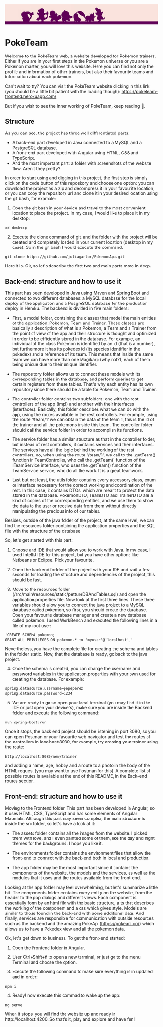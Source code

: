 ![Title](screenshots/readme-header.JPG)
# PokeTeam

Welcome to the PokeTeam web, a website developed for Pokemon trainers. Either if you are in your first steps in the Pokemon universe or you are a Pokemon master, you will love this website. Here you can find not only the profile and information of other trainers, but also their favourite teams and information about each pokemon. 

Can't wait to try? You can visit the PokeTeam website clicking in this link (you should be a little bit patient with the loading though): https://poketeam-frontend.herokuapp.com/

But if you wish to see the inner working of PokeTeam, keep reading 🤩.

## Structure

As you can see, the project has three well differentiated parts:

- A back-end part developed in Java connected to a MySQL and a PostgreSQL database.
- A front-end part developed with Angular using HTML, CSS and TypeScript.
- And the most important part: a folder with screenshots of the website flow. Aren't they pretty?

In order to start using and digging in this project, the first step is simply click on the code button of this repository and choose one option: you can download the project as a zip and decompress it in your favourite location, or you can copy the repository url and clone it in your desired location using the git bash, for example:

1. Open the git bash in your device and travel to the most convenient location to place the project. In my case, I would like to place it in my desktop:

```
cd desktop
```

2. Execute the clone command of git, and the folder with the project will be created and completely loaded in your current location (desktop in my case). So in the git bash I would execute the command:

```
git clone https://github.com/juliagarlor/PokemonApp.git
```

Here it is. Ok, so let's describe the first two and main parts more in deep.

## Back-end: structure and how to use it

This part has been developed in Java using Maven and Spring Boot and connected to two different databases: a MySQL database for the local deploy of the application and a PosgreSQL database for the production deploy in Heroku. The backend is divided in five main folders:

- First, a model folder, containing the classes that model the main entities of the application: Pokemon, Team and Trainer. These classes are basically a description of what is a Pokemon, a Team and a Trainer from the point of view of the app and their structure is thought and optimized in order to be efficiently stored in the database. 
For example, an individual of the class Pokemon is identified by an id (that is a number), but furthermore it has its pokedex id (its species identifier in the pokedex) and a reference of its team. This means that inside the same team we can have more than one Magikarp (why not?), each of them being unique due to their unique identifier.

- The repository folder allows us to connect these models with its corresponding tables in the database, and perform queries to get certain registers from these tables. That's why each entity has its own repository since there should be a table for Pokemon, Team and Trainer.

- The controller folder contains two subfolders: one with the rest controllers of the app (impl) and another with their interfaces (interfaces). Basically, this folder describes what we can do with the app, using the routes available in the rest controllers. For example, using the route '/team/1' we can obtain the data of the team 1, this is the id of the trainer and all the pokemons inside this team. The controller folder should call the service folder in order to accomplish its functions.

- The service folder has a similar structure as that in the controller folder, but instead of rest controllers, it contains services and their interfaces. The services have all the logic behind the working of the rest controllers, so, when using the route '/team/1', we call to the .getTeam() function in TeamController, who call the .getTeam() function of the ITeamService interface, who uses the .getTeam() function of the TeamService service, who do all the work. It is a great teamwork.

- Last but not least, the utils folder contains every accessory class, enum or interface necessary for the correct working and coordination of the rest. In this case, it contains DTOs, which are meant to protect the data stored in the database. PokemonDTO, TeamDTO and TrainerDTO are a kind of copies of the corresponding entities, and we use them to show the data to the user or receive data from them without directly manipulating the precious info of our tables.

Besides, outside of the java folder of the project, at the same level, we can find the resources folder containing the application properties and the SQL file with the structure of the database.

So, let's get started with this part:

1. Choose and IDE that would allow you to work with Java. In my case, I used IntelliJ IDE for this project, but you have other options like Netbeans or Eclipse. Pick your favourite.

2. Open the backend forlder of the project with your IDE and wait a few seconds for loading the structure and dependencies of the project, this should be fast.

3. Move to the resources folder (/src/main/resources/static/pettureDBAndTables.sql) and open the application.properties file. Now look at the first three lines. These three variables should allow you to connect the java project to a MySQL database called pokemon, so first, you should create the database. Open your favourite database manager and create a new database called pokemon. I used WorkBench and executed the following lines in a file of my root user:

```
'CREATE SCHEMA pokemon;
GRANT ALL PRIVILEGES ON pokemon.* to 'myuser'@'localhost';'
```

Nevertheless, you have the complete file for creating the schema and tables in the folder static. Now, that the database is ready, go back to the java project.

4. Once the schema is created, you can change the username and password variables in the application.properties with your own used for creating the database. For example:

```
spring.datasource.username=pepeperez
spring.datasource.password=1234
```

5. We are ready to go so open your local terminal (you may find it in the IDE or just open your device's), make sure you are inside the Backend folder and execute the following command: 

```
mvn spring-boot:run
```

Once it stops, the back end project should be listening in port 8080, so you can open Postman or your favourite web navigator and test the routes of the controllers in localhost:8080, for example, try creating your trainer using the route: 

```
http://localhost:8080/new/trainer
```

and adding a name, age, hobby and a route to a photo in the body of the HTML request (you may want to use Postman for this). A complete list of possible routes is available at the end of this README, in the Back-end routes section.

## Front-end: structure and how to use it

Moving to the Frontend folder. This part has been developed in Angular, so it uses HTML, CSS, TypeScript and has some elements of Angular Materials. Although this part may seem complex, the main structure is inside the src folder, so let's have a look at it:

- The assets folder contains all the images from the website. I picked them with love, and I even painted some of them, like the day and night themes for the background. I hope you like it.

- The environments folder contains the environment files that allow the front-end to connect with the back-end both in local and production.

- The app folder may be the most important since it contains the components of the website, the models and the services, as well as the modules that it uses and the routes available from the front-end.

Looking at the app folder may feel overwhelming, but let's summarize a little bit. The components folder contains every entity on the website, from the header to the pop dialogs and different views. Each component is essentially form by an html file with the basic structure, a ts that describes the working of the component and a css which gives style. Models are similar to those found in the back-end with some additional data. And finally, services are responsible for communication with outside resources such as the backend and the amazing PokeApi (https://pokeapi.co/) which allows us to have a Pokedex view and all the pokemon data.

Ok, let's get down to business. To get the front-end started:

1. Open the Frontend folder in Angular.

2. User Ctrl+Shift+ñ to open a new terminal, or just go to the menu Terminal and choose the option.

3. Execute the following command to make sure everything is in updated and in order:

```
npm i
```

4. Ready! now execute this commad to wake up the app:

```
ng serve
```

When it stops, you will find the website up and ready in http://localhost:4200. So that's it, play and explore and have fun!
